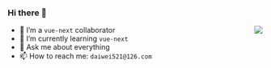 ### Hi there 👋

<img align="right" src="https://github-readme-stats.vercel.app/api?username=edison1105&show_icons=true&icon_color=0366d6&text_color=24292e&bg_color=ffffff&hide_title=true" />

- 🔭 I’m a `vue-next` collaborator
- 🌱 I’m currently learning `vue-next`
- 💬 Ask me about everything
- 📫 How to reach me: `daiwei521@126.com`
